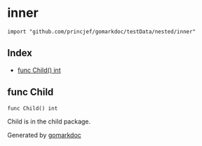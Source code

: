 <!-- Code generated by gomarkdoc. DO NOT EDIT -->

# inner

	import "github.com/princjef/gomarkdoc/testData/nested/inner"

## Index

- [func Child\(\) int](<#Child>)


<a name="Child"></a>
## func Child

	func Child() int

Child is in the child package.

Generated by [gomarkdoc](<https://github.com/princjef/gomarkdoc>)
